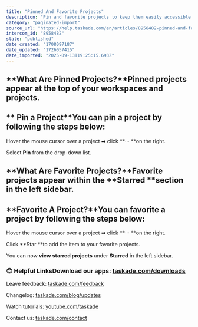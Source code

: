 ```yaml
---
title: "Pinned And Favorite Projects"
description: "Pin and favorite projects to keep them easily accessible at the top of your workspace."
category: "paginated-import"
source_url: "https://help.taskade.com/en/articles/8958482-pinned-and-favorite-projects"
intercom_id: "8958482"
state: "published"
date_created: "1708097187"
date_updated: "1726057415"
date_imported: "2025-09-13T19:25:15.693Z"
---
```


## **What Are Pinned Projects?**Pinned projects appear at the top of your workspaces and projects.

## ** Pin a Project**You can pin a project by following the steps below:

Hover the mouse cursor over a project ➡ click **··· **on the right.
​

Select **Pin** from the drop-down list.

## **What Are Favorite Projects?**Favorite projects appear within the **Starred **section in the left sidebar.

## **Favorite A Project?**You can favorite a project by following the steps below:

Hover the mouse cursor over a project ➡ click **··· **on the right.
​

Click **Star **to add the item to your favorite projects.
​

You can now **view** **starred projects** under **Starred** in the left sidebar.

### **😊 Helpful Links**Download our apps: [taskade.com/downloads](https://taskade.com/downloads)

Leave feedback: [taskade.com/feedback](https://taskade.com/feedback)

Changelog: [taskade.com/blog/updates](https://taskade.com/blog/updates)

Watch tutorials: [youtube.com/taskade](https://youtube.com/taskade)

Contact us: [taskade.com/contact](https://taskade.com/contact)